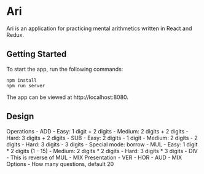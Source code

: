 # Ari

Ari is an application for practicing mental arithmetics written in React and
Redux.

## Getting Started

To start the app, run the following commands:

```
npm install
npm run server
```

The app can be viewed at http://localhost:8080.

## Design

Operations
    - ADD
        - Easy:   1 digit + 2 digits
        - Medium: 2 digits + 2 digits
        - Hard:   3 digits + 2 digits
    - SUB
        - Easy:   2 digits - 1 digit
        - Medium: 2 digits - 2 digits
        - Hard:   3 digits - 3 digits
        - Special mode: borrow
    - MUL
        - Easy:   1 digit * 2 digits (1 - 15)
        - Medium: 2 digits * 2 digits
        - Hard:   3 digits * 3 digits
    - DIV
        - This is reverse of MUL
    - MIX
Presentation
    - VER
    - HOR
    - AUD
    - MIX
Options
    - How many questions, default 20